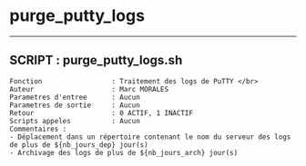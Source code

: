# purge_putty_logs
------
SCRIPT : purge_putty_logs.sh
---
    Fonction                 : Traitement des logs de PuTTY </br>
    Auteur                   : Marc MORALES
    Parametres d'entree      : Aucun
    Parametres de sortie     : Aucun
    Retour                   : 0 ACTIF, 1 INACTIF
    Scripts appeles          : Aucun
    Commentaires :
    - Déplacement dans un répertoire contenant le nom du serveur des logs de plus de ${nb_jours_dep} jour(s)
    - Archivage des logs de plus de ${nb_jours_arch} jour(s)